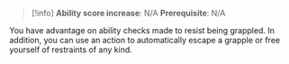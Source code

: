 >[!info]
>**Ability score increase**: N/A
>**Prerequisite**: N/A

You have advantage on ability checks made to resist being grappled. In addition, you can use an action to automatically escape a grapple or free yourself of restraints of any kind.